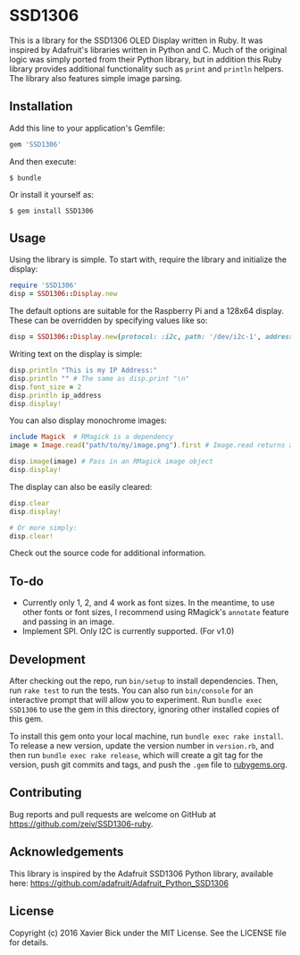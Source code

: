 # SSD1306

This is a library for the SSD1306 OLED Display written in Ruby.  It was inspired by Adafruit's libraries written in Python and C.  Much of the original logic was simply ported from their Python library, but in addition this Ruby library provides additional functionality such as `print` and `println` helpers.  The library also features simple image parsing.

## Installation

Add this line to your application's Gemfile:

```ruby
gem 'SSD1306'
```

And then execute:

    $ bundle

Or install it yourself as:

    $ gem install SSD1306

## Usage

Using the library is simple.  To start with, require the library and initialize the display:

```ruby
require 'SSD1306'
disp = SSD1306::Display.new
```

The default options are suitable for the Raspberry Pi and a 128x64 display.  These can be overridden by specifying values like so:

```ruby
disp = SSD1306::Display.new(protocol: :i2c, path: '/dev/i2c-1', address: 0x3C, width: 128, height: 64)
```

Writing text on the display is simple:

```ruby
disp.println "This is my IP Address:"
disp.println "" # The same as disp.print "\n"
disp.font_size = 2
disp.println ip_address
disp.display!
```

You can also display monochrome images:

```ruby
include Magick  # RMagick is a dependency
image = Image.read("path/to/my/image.png").first # Image.read returns an array

disp.image(image) # Pass in an RMagick image object
disp.display!
```

The display can also be easily cleared:

```ruby
disp.clear
disp.display!

# Or more simply:
disp.clear!
```

Check out the source code for additional information.

## To-do

* Currently only 1, 2, and 4 work as font sizes. In the meantime, to use other fonts or font sizes, I recommend using RMagick's `annotate` feature and passing in an image.
* Implement SPI.  Only I2C is currently supported. (For v1.0)

## Development

After checking out the repo, run `bin/setup` to install dependencies. Then, run `rake test` to run the tests. You can also run `bin/console` for an interactive prompt that will allow you to experiment. Run `bundle exec SSD1306` to use the gem in this directory, ignoring other installed copies of this gem.

To install this gem onto your local machine, run `bundle exec rake install`. To release a new version, update the version number in `version.rb`, and then run `bundle exec rake release`, which will create a git tag for the version, push git commits and tags, and push the `.gem` file to [rubygems.org](https://rubygems.org).

## Contributing

Bug reports and pull requests are welcome on GitHub at https://github.com/zeiv/SSD1306-ruby.

## Acknowledgements

This library is inspired by the Adafruit SSD1306 Python library, available here: https://github.com/adafruit/Adafruit_Python_SSD1306

## License

Copyright (c) 2016 Xavier Bick under the MIT License.  See the LICENSE file for details.
